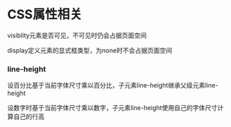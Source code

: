 # CSS属性相关

visiblity元素是否可见，不可见时仍会占据页面空间

display定义元素的显式框类型，为none时不会占据页面空间

### line-height

设百分比基于当前字体尺寸乘以百分比，子元素line-height继承父级元素line-height

设数字时基于当前字体尺寸乘以数字，子元素line-height使用自己的字体尺寸计算自己的行高